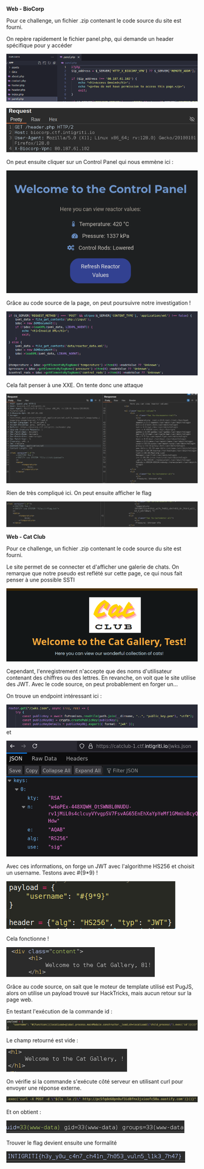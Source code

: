 **Web - BioCorp**

Pour ce challenge, un fichier .zip contenant le code source du site est fourni.

On repère rapidement le fichier panel.php, qui demande un header spécifique pour y accéder 

![test](Images/20241116212236.png)



![test](Images/20241116222648.png)

On peut ensuite cliquer sur un Control Panel qui nous emmène ici : 

![test](Images/20241116222746.png)

Grâce au code source de la page, on peut poursuivre notre investigation ! 

![test](Images/20241116222820.png)

Cela fait penser à une XXE. On tente donc une attaque 

![test](Images/20241116223440.png)

Rien de très compliqué ici. On peut ensuite afficher le flag 

![test](Images/20241116223522.png)

**Web - Cat Club**

Pour ce challenge, un fichier .zip contenant le code source du site est fourni.

Le site permet de se connecter et d'afficher une galerie de chats. On remarque que notre pseudo est reflété sur cette page, ce qui nous fait penser à une possible SSTI 

![test](Images/20241116214032.png)

Cependant, l'enregistrement n'accepte que des noms d'utilisateur contenant des chiffres ou des lettres. En revanche, on voit que le site utilise des JWT. Avec le code source, on peut probablement en forger un...

On trouve un endpoint intéressant ici : 

![test](Images/20241116214439.png) et 

![test](Images/20241116214456.png)

Avec ces informations, on forge un JWT avec l'algorithme HS256 et choisit un username. Testons avec #{9*9} ! 

![test](Images/20241116214654.png)

Cela fonctionne ! 

![test](Images/20241116214859.png)

Grâce au code source, on sait que le moteur de template utilisé est PugJS, alors on utilise un payload trouvé sur HackTricks, mais aucun retour sur la page web.

En testant l'exécution de la commande id : 

![test](Images/20241116215217.png)

Le champ retourné est vide : 

![test](Images/20241116215239.png)

On vérifie si la commande s'exécute côté serveur en utilisant curl pour envoyer une réponse externe. 

![test](Images/20241116215537.png)

Et on obtient : 

![test](Images/20241116215517.png)

Trouver le flag devient ensuite une formalité 

![test](Images/20241116215724.png)
